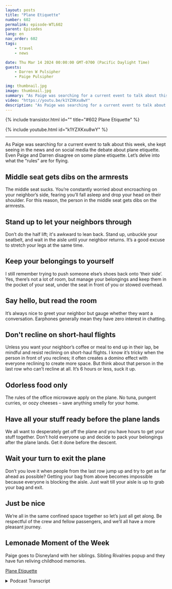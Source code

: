 ```yaml
---
layout: posts
title: "Plane Etiquette"
number: 602
permalink: episode-WTL602
parent: Episodes
lang: en
nav_order: 602
tags:
    - travel
    - news

date: Thu Mar 14 2024 00:00:00 GMT-0700 (Pacific Daylight Time)
guests:
    - Darren W Pulsipher
    - Paige Pulsipher

img: thumbnail.jpg
image: thumbnail.jpg
summary: "As Paige was searching for a current event to talk about this week, she kept seeing in the news and on social media the debate about plane etiquette. Even Paige and Darren disagree on some plane etiquette. Let’s delve into what the “rules” are for flying. "
video: "https://youtu.be/k1YZXKxu8wY"
description: "As Paige was searching for a current event to talk about this week, she kept seeing in the news and on social media the debate about plane etiquette. Even Paige and Darren disagree on some plane etiquette. Let’s delve into what the “rules” are for flying. "
---
```


<div>
{% include transistor.html id="" title="#602 Plane Etiquette" %}

{% include youtube.html id="k1YZXKxu8wY" %}
</div>

---

As Paige was searching for a current event to talk about this week, she kept seeing in the news and on social media the debate about plane etiquette. Even Paige and Darren disagree on some plane etiquette. Let’s delve into what the “rules” are for flying. 

## Middle seat gets dibs on the armrests

The middle seat sucks. You’re constantly worried about encroaching on your neighbor’s side, fearing you’ll fall asleep and drop your head on their shoulder. For this reason, the person in the middle seat gets dibs on the armrests.

## Stand up to let your neighbors through

Don’t do the half lift; it's awkward to lean back. Stand up, unbuckle your seatbelt, and wait in the aisle until your neighbor returns. It’s a good excuse to stretch your legs at the same time. 

## Keep your belongings to yourself

I still remember trying to push someone else’s shoes back onto ‘their side’. Yes, there’s not a lot of room, but manage your belongings and keep them in the pocket of your seat, under the seat in front of you or stowed overhead.

## Say hello, but read the room

It’s always nice to greet your neighbor but gauge whether they want a conversation. Earphones generally mean they have zero interest in chatting.

## Don't recline on short-haul flights

Unless you want your neighbor’s coffee or meal to end up in their lap, be mindful and resist reclining on short-haul flights. I know it’s tricky when the person in front of you reclines; it often creates a domino effect with everyone reclining to create more space. But think about that person in the last row who can’t recline at all. It’s 6 hours or less, suck it up.

## Odorless food only

The rules of the office microwave apply on the plane. No tuna, pungent curries, or oozy cheeses – save anything smelly for your home.

## Have all your stuff ready before the plane lands

We all want to desperately get off the plane and you have hours to get your stuff together. Don’t hold everyone up and decide to pack your belongings after the plane lands. Get it done before the descent.

## Wait your turn to exit the plane

Don’t you love it when people from the last row jump up and try to get as far ahead as possible? Getting your bag from above becomes impossible because everyone is blocking the aisle. Just wait till your aisle is up to grab your bag and exit.

## Just be nice

We’re all in the same confined space together so let’s just all get along. Be respectful of the crew and fellow passengers, and we’ll all have a more pleasant journey.

## Lemonade Moment of the Week

Paige goes to Disneyland with her siblings. Sibling Rivalries popup and they have fun reliving childhood memories.

[Plane Etiquette](https://www.delicious.com.au/travel/travel-news/gallery/10-plane-etiquette-rules-everyone-should-know-before-boarding/uhpb48u4?page=10)







<details>
<summary> Podcast Transcript </summary>

<p>﻿1</p>
<p>Hello, this is.</p>
<p>Darren and this is. Page.</p>
<p>And this is where Lemonadewhere we talk about what happenswhen life through you lemons.</p>
<p>You make some lemonade.</p>
<p>Meaning some weeks it's lemons.</p>
<p>Yes, some weeks it's just lemons.</p>
<p>Yeah.</p>
<p>On today's episode.</p>
<p>We are going to talk about playingeveryday.</p>
<p>I need this.</p>
<p>Okay, so this is aproposbecause I'm actually traveling this weekand we're still recording podcasts.</p>
<p>This is our first timerecording away from each other.</p>
<p>This is going to be weird.</p>
<p>This is very weird.</p>
<p>This is.</p>
<p>Yeah, You're not in the same room with me.</p>
<p>No, I. What happened before?</p>
<p>So but we are going to talk about planeetiquette.</p>
<p>And you found an interesting article.</p>
<p>I don't necessarily agreewith everything on there.</p>
<p>I know you don't.</p>
<p>That's why I said.</p>
<p>At the beginning of my little outlinethat I sent you.</p>
<p>It says, Darren and Paigemight disagree on planeetiquette, and Darrenwill definitely agreewith some of the things on this listthat from the article I found this.</p>
<p>So let me tell youwhy I came up with this.</p>
<p>Yeah, Why?</p>
<p>Yeah, why did youwhy did you do this week?</p>
<p>So we decided thattoday we would talk aboutlike acurrentevent or, you know, something in the news.</p>
<p>And I was strugglingwith coming up with somethingand I was looking on Instagramand there's so many Instagramreels and things like thatthat talk about the plane.</p>
<p>And, you know,this person was so rude sitting next to meand this person did thisand this person that.</p>
<p>And there's so many,you know, flight attendants out therethat will put on their Instagramfeed, like, this is the thing.</p>
<p>These are the thingsyou should be doing on the planeand these arethe things you should not be doing.</p>
<p>So all the flight attendants agree.</p>
<p>I don't know about all of them. No.</p>
<p>But the articles that you found,they are all pretty much in agreement.</p>
<p>Yeah. Really? So interesting.</p>
<p>Yeah.</p>
<p>So, I mean, we travel a fair amount.</p>
<p>You travel even more than I do.</p>
<p>So we are on a lot of planes.</p>
<p>And, you know.</p>
<p>I have to tell you one thingbefore we get started.</p>
<p>I really enjoy traveling during COVID.</p>
<p>Well, I know you did.</p>
<p>Not as many people.you did?</p>
<p>I did.</p>
<p>No, I did,because there weren't as many people.</p>
<p>Everyone was on their best behavior.</p>
<p>Everyone wore masks on the airplane.</p>
<p>And people that didn't that were rudegot kicked off.</p>
<p>So rude people, Don.</p>
<p>I thought you were going to sayyou did not like traveling during COVIDbecause there was a lot of familiesduring COVID, the travel,not as many business travelers,because you like the business travelers,because they're likethey know what they're doing.</p>
<p>They're like, Let's go, let's go.</p>
<p>Yeah, I do.</p>
<p>But that's getting on to the plane.</p>
<p>Yeah, right. Like going through security.</p>
<p>It drives me crazy when people go,</p>
<p>I have to take my shoes off.</p>
<p>What was that, a rule?</p>
<p>Well, that's 20 years.</p>
<p>It does drive you crazy.</p>
<p>How many times there and.</p>
<p>And people are like,wait, I have to take out my laptopout of the bagor I can't have my bottle of water.</p>
<p>I yeah, it drives you crazy.</p>
<p>You're like, seriously.</p>
<p>We're not talking about that today.</p>
<p>We're talking on the plane.</p>
<p>That could be a whole other episode.</p>
<p>Absolutely. Absolutely.</p>
<p>Getting through the airport with Darin.</p>
<p>You know what, honey?</p>
<p>We will take some video.</p>
<p>This is just for our paidcustomers are paid listeners alerts.</p>
<p>Hey, listeners, you can check out Darinwalking through the airportvideos I know personallyit's fascinating stuffwatching you walk through the airport.</p>
<p>He's very fast.</p>
<p>The kids are always like, why are wewalking so fast through the airports?too. Okay, so plane etiquette.</p>
<p>Let's talk about where on the plane.</p>
<p>We finally made it on the plane.</p>
<p>Yeah.</p>
<p>And all right.</p>
<p>So what sorts of things did you learn?</p>
<p>Okay, so it says thatand I think this is very controversialand we'll see how you feel about thismiddle seat.</p>
<p>Middle seat gets dibs on the armrest.</p>
<p>What do you. Think.</p>
<p>When I'm traveling with you? Absolutely.</p>
<p>So I think that's fair because thethe person up against the window,they have one all to themselves.</p>
<p>I think the person in the middlefeels a little scrunched anyway,because the person on the aisle,they can lean out in the aisleuntil the cart comes by, knocksthem, wakes them up or whatever.</p>
<p>Yeah.</p>
<p>So now I agree with that. Okay.</p>
<p>So yeah, I mean,</p>
<p>I think I agree with that for sure.</p>
<p>Right?</p>
<p>Like each person on the left and right,they already they have oneand the person is already squeezedin between.</p>
<p>So. Yeah, you know.</p>
<p>I agree with that.</p>
<p>I agree with that. Okay.</p>
<p>So we agree on that one.</p>
<p>We agree on that onemiddle seat gets your rest.</p>
<p>Okay.</p>
<p>What is there to see?</p>
<p>What if it's a three for three?</p>
<p>You have two middle seats.</p>
<p>Who gets the armrest?</p>
<p>I don't know.</p>
<p>Yeah, that's a hard one.</p>
<p>Maybe someone has to go forward.</p>
<p>Someone goes back.</p>
<p>There you go.</p>
<p>Problem.</p>
<p>So, see, we're solving world problemstoday.</p>
<p>We are?so you're saying if there's four.</p>
<p>If there's four in the movie. Yeah.</p>
<p>You know, like on the big airplanesthat we take overseas or whatever, or.</p>
<p>You know, there's two middle seats.</p>
<p>There's two middle seats.</p>
<p>Well, I guess you got to work it outwith your neighbor.</p>
<p>You got to work it out. Move. Right.</p>
<p>You okay?</p>
<p>The next round, the armrestfor half the flight.</p>
<p>There you go.</p>
<p>Split it. I like it. I like that.</p>
<p>Okay. Okay.</p>
<p>The next one to stand upto let your neighbors through.</p>
<p>Who you know, this was a no brainer.</p>
<p>Why wouldn't people do that?</p>
<p>I know.</p>
<p>Apparently it's a problemthat people just they, like lean back.</p>
<p>Do you?</p>
<p>I mean, they try and lean back or like,you know, put their legs against the seat.</p>
<p>Sorry, guys.</p>
<p>There's no room. Likeyou got to stand upunless you're in comfort.</p>
<p>Plus.</p>
<p>Well, no, even comfort.</p>
<p>Plus, it's hardunless you're in the exit row.</p>
<p>If you're in the end zone.</p>
<p>Yeah, you don't have to get up,but otherwise, you need to stand up.</p>
<p>Right?</p>
<p>If you're in the if you're at the window,the two people to your rightneed to stand up and let you out.</p>
<p>Yeah. No, no, I.</p>
<p>I agree with you. There.</p>
<p>I, we have had some funny things happenthat way sometimes.</p>
<p>If I'm sitting in the middleand you're up against theyou'reup against the, the window or something,you won't, you won't let me get up,you'll just crawl over the top of mebecause you think it's funny.</p>
<p>I do think it's funny.</p>
<p>And then when I come back,</p>
<p>I always go, Excuse me, sir.</p>
<p>Excuse me, sir. And I sit on your lap.</p>
<p>Yeah, that's pretty funny.</p>
<p>People are like, my goodness.</p>
<p>What is it? Yeah.</p>
<p>I always like to cause a scenewhen I do that.</p>
<p>I'm like, Excuse me, sir.</p>
<p>And I'm like, sitting on your lapand rubbing up against you. A</p>
<p>Yeah, you should see everyone elseon the airplane.</p>
<p>All the guys are like,</p>
<p>Look at that lucky guy.how do you get that seat?</p>
<p>You know, I do have a story about that.</p>
<p>That happened once.</p>
<p>To me, it was very uncomfortable.</p>
<p>You know, this story right now.</p>
<p>So I was on a commuter jet,just a small one.</p>
<p>And so it was two seats on each side.</p>
<p>And I sat down in my seat,up against the window,and this lady sat down next to me and hertwo kids sat behind me that were tweens.</p>
<p>They were 10 to 13 years old or something.</p>
<p>She was smashed, totally smashed,drunk as drunk.</p>
<p>BE And I spent most of the flight with herhead in my lap.</p>
<p>She was out cold.</p>
<p>And I'm sitting therelooking at the flight attendant going,</p>
<p>Will you do something about this?</p>
<p>And she's like, What am I supposed to do?</p>
<p>And her kids tried to wake her upseveral times.</p>
<p>It was so it was it was uncomfortable.</p>
<p>Luckily,it was only an hour and a half flight.</p>
<p>So that is very uncomfortable.</p>
<p>In my area.</p>
<p>What do I do?</p>
<p>What do I do? So.</p>
<p>So you just let her stay in your lap?</p>
<p>I just tried to ignore her, you know?</p>
<p>I mean, she was out cold.</p>
<p>I felt bad for her kidsbecause obviously she's got a problem.</p>
<p>Something was goingon in her life, right? wow.</p>
<p>All right.</p>
<p>Next. Let's keep going.</p>
<p>Back.</p>
<p>Keep your belongings to yourself.</p>
<p>All right. What does this mean?</p>
<p>So it means likeyou don't make sure your stuff staysjust in front of you.</p>
<p>Like, don't let your shoes,because on some of the planes,there isn't a bar that is all.</p>
<p>Under the seat. Under the seat.</p>
<p>Under the seat.</p>
<p>You know how sometimes there's a barthat's like, okay, this is clearly mymy stuff and this is clearlysometimes the bar is not there.</p>
<p>And so it's saying, you know,keep your stuff under your seat.</p>
<p>Under your seat.</p>
<p>Don't let your shoesgo to the next person, likekeep your seat in for,you know, all your stuffshould be in your seat space,not in anyone else's.</p>
<p>Okay.</p>
<p>So even if even if the person I'm sittingnext to is not using the spaceunderneath their seat, that's not my spaceto sprawl my stuff out.</p>
<p>No way.</p>
<p>No way.okay.</p>
<p>No, I agree with that on that one.</p>
<p>That would make sense to me.</p>
<p>Okay, good.</p>
<p>Yeah,that's just common sense, right? Yeah.</p>
<p>Okay. It's this one.</p>
<p>Say hello, but read the room.</p>
<p>So it says it's always niceto greet your neighbor,but you need to gougewhether they want a conversation.</p>
<p>Ouch. How about gauge.</p>
<p>Gauge, gouge, Gouge.</p>
<p>We say gouge. That's funny.</p>
<p>But Alex, the person who stabbed.</p>
<p>Gouged their eyes outif they want to talk to. You.</p>
<p>Well, Well, you kind of feltthat way the other day because you said hito this lady when we were flying backfrom seeing the grandkids. Yup.</p>
<p>Hi to this one lady.</p>
<p>And she started talking.</p>
<p>And then you just went through I know.</p>
<p>I was like, Hi, how are you doing?</p>
<p>And I even, like I said, you know,do you live are you are youdo you live here or are you heading homemaking some nice, polite conversation?</p>
<p>And then she kept going and I'm like, no,</p>
<p>I have</p>
<p>I have a movie I'm going to watch now.</p>
<p>Like,this is my quiet airtime.</p>
<p>But well, sweetie, what if she neededsomeone to really talk to?</p>
<p>You know, you missed an opportunity.</p>
<p>Missed an opportunity? Yep.</p>
<p>So I don't know what you want me to saythat.</p>
<p>I don't know.</p>
<p>I This goes to the whole kindness thing,though, right?</p>
<p>I think I talk to peoplemore than you do on the air.gosh. I put I.</p>
<p>I put my headphones on thatcovered my ears so everyone can see them.</p>
<p>Yes. You don't know.</p>
<p>I close my eyes,which said, leave me alone.</p>
<p>You don't even say hello to the personsitting next to you.</p>
<p>You literally sit down,put your headphones on.</p>
<p>And I usually say hello and you know,how are you doing?</p>
<p>And maybe have a two minute conversationand then,you know, yeah,when she kept trying to talk, I,</p>
<p>I just gave her very short answers andthen, like, slowly put my headphones in.</p>
<p>Okay, sowhat you're saying is what I do is rude.</p>
<p>I need to be more friendly.</p>
<p>No, I do. I do.</p>
<p>I need them.</p>
<p>You know, I'm not saying that. It's.</p>
<p>What it's saying is you need to gauge,not gouge.</p>
<p>Don't gouge.</p>
<p>Someone sitting next to you.</p>
<p>But you need to gauge.</p>
<p>You need a gauge.</p>
<p>You need to read the room. Right?</p>
<p>You need to.</p>
<p>So if someone sits next to youand you're putting your headphones on,they need to realize thatyou don't want to have a conversation.</p>
<p>So it's saying, but you need.</p>
<p>I get that. Right.</p>
<p>So it's saying Judge, judgethe people sitting next to you.</p>
<p>And but it also says, Say hello,so be nice.</p>
<p>We all need to be nice.</p>
<p>Yeah, well that's that'sone of the things I know.</p>
<p>I'll do that tomorrow when I fly home.</p>
<p>Okay.</p>
<p>Okay. Do that.</p>
<p>So maybe just say.</p>
<p>Helloand then I'll put my headphones on and sayat least I'll be nice first.</p>
<p>I feel like if you at least sayhello, like, if they do need to ask youto get out or know.</p>
<p>I mean,if there's something that they need,they could at least they feel comfortable.</p>
<p>Like, okay, well he already, you know,if you don't say anything to each other,the whole flight, it's kind of awkward.</p>
<p>Like, do you really mean like, it's like.</p>
<p>It's like misspoken from Johnny</p>
<p>Shepard's daughter.</p>
<p>I love it.</p>
<p>You got to talk to people and be nice.</p>
<p>Yes, exactly.</p>
<p>That's your dad's motto?</p>
<p>That was his right.</p>
<p>He talked to everybody.</p>
<p>He talked to everybody.</p>
<p>He talked to everybody.</p>
<p>But yeah, this is just saying,make sure the person that you're talkingto wants to be talked to.</p>
<p>Yeah, right.</p>
<p>Well, some people,they have a plan on the airplane, right?</p>
<p>They're going to listen to a book.</p>
<p>They're going to watch a movie.</p>
<p>Like they're like, Ooh, this is exciting.</p>
<p>It's very quiet.</p>
<p>So just just, you know. Okay.</p>
<p>You've called meto repentance on that one.</p>
<p>I need to be a little bit more kind,not just walk in and go,</p>
<p>I don't want to talk to anyonebut say hello, right?</p>
<p>Yeah. Okay. Yeah.</p>
<p>All right. I'll work on that.</p>
<p>I'll see if I can dothat without you there. Okay.</p>
<p>All right.</p>
<p>So the next one don't recline on shorthaul flights.</p>
<p>I disagree completely.</p>
<p>I know that you disagree with this.</p>
<p>So tell me why you disagree with this.</p>
<p>Because I'm tired and I want to</p>
<p>I want to relax.</p>
<p>I see back.</p>
<p>If I don't, then I get a sore neckfrom falling asleep like, you know.</p>
<p>Head.</p>
<p>So you don't care if the personin front of you puts their seat back? No.</p>
<p>You don't care at all.</p>
<p>And I know that about you.</p>
<p>You don't. You don't.</p>
<p>It doesn't bother you at all? No.</p>
<p>Well, I would say that most.</p>
<p>I thought if I bought a seat thatreclines on purpose, I paid for that seat.</p>
<p>That reclinesbecause not all of them recline the same,right?</p>
<p>So, so I would sayfrom most of the research that I did,most people disagree with you.</p>
<p>They feel likethey said any flights under 5 hours,which it's funnythat they came up with that number.</p>
<p>Who came up with that number?</p>
<p>I have no idea.</p>
<p>But it said most flights under 5 hours.</p>
<p>You should not.</p>
<p>Unless like there's a littlelike they said,you need to look I this is what I do.</p>
<p>You know this about me.</p>
<p>I look and see who's sitting behind me.</p>
<p>If it's a little tiny person,then I don't feel bad about recline.</p>
<p>If it's a tall guy like you.</p>
<p>If I saw you sitting behind me,</p>
<p>I wouldn't recline because I'm like,that'll be a little uncomfortablefor him if I reclineit. Itreally isn't because it doesn't reclinethat far in the front moves forwardwhen you recline.</p>
<p>It actually gives me more legroomwhen you retire.</p>
<p>So I totally disagree.</p>
<p>I think the research is bogus on this one.</p>
<p>Sorry,</p>
<p>I'm going to keep doing what I'm doing.</p>
<p>That's basically what I'm saying.</p>
<p>But I do.</p>
<p>I always look to see who'ssitting behind me before I recline.</p>
<p>You're such a nice person.</p>
<p>I just I don't want to I would feel badif if someone didn't want me to recline.</p>
<p>But it'sthis is a hot topic like people do not</p>
<p>I mean, there's people that like,they reclined and I asked them not to.</p>
<p>And so I shook their seatand I hit their seat seat.</p>
<p>That's me.</p>
<p>That right there is called assault.</p>
<p>That's mean.</p>
<p>That's just being.</p>
<p>Called being mean.</p>
<p>Putting my seat back is not being me.</p>
<p>Puttingmy seat back is saying I'm exhausted.</p>
<p>I've had a long day.</p>
<p>I need to I need to relax the best</p>
<p>I can on this on this airplane.</p>
<p>The other one's like,you're encroaching in my space.</p>
<p>This is guess what?</p>
<p>You didn't buy that space.</p>
<p>You should have bought a different seat.</p>
<p>What do you say?</p>
<p>What you really feel, Honey.</p>
<p>I will.</p>
<p>You know, I'm going to findanother article that agrees with me,and I'm going to post that in ourin our concern.</p>
<p>Okay, Fair enough. Fair enough.</p>
<p>All right, let's move on.</p>
<p>I'll get upset with this one. Similarly.</p>
<p>But it did say thatif the flight is longer than 5 hours,then you do have the option of reclining.</p>
<p>You have the option recliningbecause there's a recline buttonon your armrest.</p>
<p>I'm serious.</p>
<p>You're so. Funny.</p>
<p>But I see what you're saying.</p>
<p>You're sayingif somebody reclines in front of you,you're not upset because the chairactually kind of slides the bottom of it.</p>
<p>Yeah, slides forward a bit.</p>
<p>And I'm not on all the planes, though.</p>
<p>Some almost all of them are really.</p>
<p>That's because I thought maybe on somejust the seat back went back.</p>
<p>Even if that happens,your knees aren't in their backdirectly It's down low enough.</p>
<p>It doesn't. Yeah.</p>
<p>Now if you're the type of personwho likes to put your feeton the back of my seat, that's a problem.</p>
<p>You know what I mean?</p>
<p>Because people have done that right?</p>
<p>Where they're kicking the seator little kids kicking the seat.</p>
<p>I mean, it's a little kid.</p>
<p>I just say, hey, you know, to the parents,</p>
<p>I'm trying to sleep.</p>
<p>I can't sleep with your kidkicking me every 5 seconds.</p>
<p>Right.</p>
<p>But I think that's fair. Yeah. Okay.</p>
<p>All right. Let's move on. The next one.</p>
<p>This one is funny.</p>
<p>I think it's funny because we just.</p>
<p>We just experience. That. yes, we did.</p>
<p>So the next one is odorless food only</p>
<p>Now, we were just on a planelast weekend and we're sitting there.</p>
<p>It was it was so strong.</p>
<p>We were getting all settled in.</p>
<p>And also we both look at each otherand go, it was fish.</p>
<p>Someone had fish on the plane.</p>
<p>It was horrible, likeit was bad.</p>
<p>I'm like, You cannot have fish on a plane.</p>
<p>Like you're in this skinny little tubeand your food or, you know,your food odor is going nowhereexcept for, it was.</p>
<p>And I, I was looking around to see</p>
<p>I couldn't see even who was doing it, butit was bad.</p>
<p>Yeah, it was, it was it was pretty bad.</p>
<p>Well, it's not just fish.</p>
<p>What are the other ones on the category?</p>
<p>I think this is funny.</p>
<p>No tuna, no pungent curries.</p>
<p>We could not fly to Indiabecause all the food was Well.</p>
<p>Even the food they serve isis called curry.</p>
<p>Yeah. So.</p>
<p>But you cheeses what's in oozy cheese.</p>
<p>I don't know.</p>
<p>What does oozy cheese really smell.</p>
<p>I don't understand that one.</p>
<p>I think they mean like strong cheeses.</p>
<p>Like a like a blue cheese is pretty strongor some of the other out the other ones.</p>
<p>So yeah. Cheese odorless food.great.</p>
<p>Now I can only</p>
<p>I can't leave like your backand I can only tasteless, odorless food.</p>
<p>That's right.</p>
<p>Tasteless odor of food.</p>
<p>That's so funny.</p>
<p>Yeah. So, I don't know.</p>
<p>I actually kind of agree with that one.</p>
<p>Yeah.</p>
<p>It was. It was pretty strong.</p>
<p>Like I was literally sitting thereholding my nose whenwhen whoever got their fish out,</p>
<p>I was like, my goodness.so this is another one about odors.</p>
<p>Then our trip back from</p>
<p>Istanbul, from Turkey,you sat next to and showered in months.</p>
<p>That was probably the worst plane ride</p>
<p>I've ever taken.</p>
<p>Luckily, I took a sleeping pill.</p>
<p>Yeah.</p>
<p>So I was. Out super sick after I did.</p>
<p>But you know what?</p>
<p>That might have been worth it.</p>
<p>The guy sitting next to mehad the worst B.O.</p>
<p>I've ever seen.</p>
<p>Like I was in the middle,and you were on the in the aisle,and you could smell him. Like,it wasn't like.let me switch with you, honey.</p>
<p>You did offer to switch with me.</p>
<p>Yeah, but it is about halfwaythrough or partway through the flight.</p>
<p>He put his arms up over his head.</p>
<p>Yep, that's it. You go to sleep like.my God.</p>
<p>It was so just like, it was so disgusting.</p>
<p>And I was. I was actually getting mad.</p>
<p>Like, I was just like, you've like,how can you not smell yourself?</p>
<p>Like, in the.</p>
<p>Though the stewardess even told me,she's like, I'm so sorry.</p>
<p>Do you remember that?</p>
<p>He was.</p>
<p>Wrote. To me and she goes, I'm so sorry.</p>
<p>And I'm like, So I put a mask on, right?</p>
<p>I remember. I put youdid you put a mask on?</p>
<p>I put a facemask on which and I put and I had</p>
<p>I had some chapstickthat was like menthol items.</p>
<p>So I rubbed that under my noseand in the maskso that maybe I could just smellthe menthol item.</p>
<p>But yes.</p>
<p>So everyone, this is for everyonelistening to this podcast.</p>
<p>Or whatever before you get on a not only.</p>
<p>Shower, put on some deodorant, maybeleave the perfume off because sometimesstrong perfume that's even worse.</p>
<p>Just as badas the odor is just as bad as B.O.. Butthink of others, right?</p>
<p>That's what this is.</p>
<p>Think of others that are sitting next.</p>
<p>You take a showerand put on some deodorant.</p>
<p>I'm begging you.</p>
<p>I'm literally begging you all.</p>
<p>Okay.</p>
<p>All right, then. Let's go to the next one.</p>
<p>All right.</p>
<p>Now, we've been in the planefor a long time,and you're surprisedthat the plane landedand you have to get off.</p>
<p>This kind of happened on our last planes.</p>
<p>You remember that?</p>
<p>Like we landed? Yeah.</p>
<p>Nobody stood up.</p>
<p>Which I'm like, okay, is this a new thing?</p>
<p>Like, people are waitinguntil like a couple rows.</p>
<p>But it was weird.</p>
<p>It was.</p>
<p>It's like,all right, there's people on the flightthat want to get off or have to catch aa connection or something like that.</p>
<p>And you're just sitting there going, Well,</p>
<p>I got to get all my stuff together.</p>
<p>And so this is get all your stuff togetherbefore the plane lands. Yes.</p>
<p>This says we want you.</p>
<p>We all want to get off the plane,get your stuff together.</p>
<p>It says, don't hold everyone else upbecause you haven't packedyour belongings.</p>
<p>And the thing is, is it's one thing to go,you know what?</p>
<p>I'm going to take my time.</p>
<p>And butthen people,they stand up and get in the aislewhile they're packing everything up.</p>
<p>That's rude.</p>
<p>If you want to stay in your seat and packeverything up, no problem.</p>
<p>Like if you want to wait.</p>
<p>You're not blocking someone else.</p>
<p>Right? Exactly.</p>
<p>As long as you'renot blocking someone else.</p>
<p>If you want to sit thereand take your time.</p>
<p>But for I mean,this last plane was so weird.</p>
<p>It was likehalf the plane did that. It was like,we're here when it's my royal.</p>
<p>It was so weird.</p>
<p>And people would stand up in the aisleand then they'reputting stuff in their backpackand I'm like, What is going on?</p>
<p>You should say something.</p>
<p>I remember this,but not as vividly as you do.</p>
<p>Maybe you were in, you know, what?</p>
<p>Do you know why.</p>
<p>I Because I could see it all.</p>
<p>You were standing in the aislewhere I was still sitting in the hallway.</p>
<p>You could see.</p>
<p>So I could see that nobody was,like, moving or doing anything.</p>
<p>I was like. What's what's going on?</p>
<p>And then I would see someoneand I'd be like, Well,maybe they're staying on the plane,or maybe they want to get off last.</p>
<p>But then it would get to themand then they would stand up in the aisle.</p>
<p>Then they would start packing their bag.</p>
<p>And I'm like, What?</p>
<p>What's happening right now?</p>
<p>It was very weird.</p>
<p>So now we have a funny storyabout this ourselves.</p>
<p>We do?yeah. So it's our foreignness.</p>
<p>Sometimes in some older airportsor airports that are growingreally fast, they don't pull the airplaneup to a terminal.</p>
<p>It's out on the tarmacand they'll catch a bus.</p>
<p>And Paige and</p>
<p>I were flying back from somewhere.</p>
<p>I can't remember. I can't remember.</p>
<p>We were exhausted because we had beenwe've been in a flightthe night before and all that.</p>
<p>And and we caught this flightto go somewhere.</p>
<p>So the plane lands.</p>
<p>We fell asleep and didn't wake upthe whole the whole aircraft had alreadydisembarked.</p>
<p>Everyone was off the plane waitingon the bus, and they were waiting for us.</p>
<p>And we didn't know this. We were calm.</p>
<p>The flight attendants didn't wake us uplike that was kind of crazy.</p>
<p>And then all of a sudden I woke up and sawno one else was on the airplane.</p>
<p>I thought I was in the Twilight Zonemovie or something.</p>
<p>So then I said,all right, let's get our stuff offand we'll walk off the plane.</p>
<p>And we were taking our time, getting off.</p>
<p>And then because we're like.</p>
<p>We're like,we're the last people on the plane.</p>
<p>Like,we might as well take our time, right?</p>
<p>We had no ideathere was a bus sitting outside the planewaiting to take us to the terminal.</p>
<p>We had no idea.</p>
<p>No idea.</p>
<p>There were so many people on that bus.</p>
<p>We're like, we we step.</p>
<p>Off the plane and we're like.</p>
<p>And then we and, my gosh, everyone onthe plane is just staring at us.</p>
<p>And we're like, my goodness.</p>
<p>So we've been guilty of this ourselves.</p>
<p>Yeah, yeah.</p>
<p>I still can't believe.</p>
<p>I wonder if the flight attendantsdidn't know that we were still back there.</p>
<p>Like, I wonder if they were like,at the front of the planedoing their thing,starting clean up like us.</p>
<p>Why would they not wake us up?</p>
<p>I wonder if they thought the plane.</p>
<p>But they waited for us,so they obviously counted people.</p>
<p>Yeah. So, so weird. Yeah, it was weird.</p>
<p>All right, so we're guilty of thatone hour a little bit ourselves.</p>
<p>So, yes, we are.</p>
<p>So once again, it can be frustrating.</p>
<p>And as a general rule,you should be ready to get off the plane,but be patient with those that.</p>
<p>Well, what about helpingsomeone get their luggage downout of the overhead bin to help them out?</p>
<p>Is that considered rude?</p>
<p>I'll just grab this for youand set it down for you,because that will speed things up.</p>
<p>You think people would be mad if I did notknow?</p>
<p>I mean, I actually I don't know,but I think it's awesometo offer to say,</p>
<p>Do you want me to grab your bag for you?</p>
<p>And they can say yes or no.right. That's called go.</p>
<p>Okay, That is being nice.</p>
<p>Okay.</p>
<p>Now this one, this one is weird to waityour turn to exit the plane.</p>
<p>We've seen a lot of this lately.</p>
<p>Like this used to not be a thing at all.</p>
<p>This used to not be a thing.</p>
<p>Everybody went off row by row,unless, like, sometimes they wouldsay, Hey, everyone, stay seated.</p>
<p>And yes, if youif you don't have a connection,stay seated so people can get offbecause we're running late.</p>
<p>But that's veryfew times that happens. Butnormally, right row by row you go.</p>
<p>We have been on some flightswhere people likethey're like running upand they're like pushing past us.</p>
<p>And I'm like,are you late?</p>
<p>I mean. Just, you know, we've had.</p>
<p>Maybe I mean, all you do is say so,but yeah, because it saysyou are supposed to wait right row by row,you get off, don't push ahead.</p>
<p>And if you need to,then you need to say somethingand say, I'm, you know, and we havewe have done that. Yes, we have.</p>
<p>Yeah, we.</p>
<p>Have said our flight isis boarding in 20 minutes.</p>
<p>In fact, one of our flights recently,we said our flight is boarding in</p>
<p>And people were very kindand we're like, you guys go, you guys go.</p>
<p>So I like</p>
<p>I think what you mentioned here iscommunication is going to be key, talkingto people up front in the beginning,especially the flight attendantsand saying, hey, how are you?</p>
<p>Are you having a good day?</p>
<p>Whatever,and the people next to you and around you.</p>
<p>So if there is something that you need,you've already established</p>
<p>I'm somewhat of a decent personbecause I said hello.</p>
<p>Yeah, right.</p>
<p>You know, I'm I'm a I'ma human being like you are.</p>
<p>And maybe I'mmaybe I need a little help with something.</p>
<p>When we land, right? Yeah. So.</p>
<p>But what do you do with peoplethat just, like,they don't think that they have to wait?</p>
<p>They're just going to push past you.</p>
<p>What do you do?</p>
<p>I don't know. What do you do?</p>
<p>Just let it go. You let it go.</p>
<p>You let it go.</p>
<p>Otherwise, whenever you're in a hurry,otherwise you're just wasting youryour energy. Yep.</p>
<p>Just let it. Go.</p>
<p>That's having a bad day.</p>
<p>Or maybe you're just a jerk.</p>
<p>Who knows?</p>
<p>Yep. Yep.</p>
<p>Just let it go. Let it, let it go.</p>
<p>Okay. And the last one.</p>
<p>Just be nice,right? Just be nice.</p>
<p>You know, there's onethat wasn't on here that I was expectingbecause I've heard thisfrom Flight attendants.</p>
<p>Some of some of our friends are flightattendants.</p>
<p>Yeah.</p>
<p>Wear your shoeswhen you're walking out.</p>
<p>When you're walking,especially to the bathroom.bathrooms are nasty.</p>
<p>Why wouldn't you wear your shoes?</p>
<p>It's disgusting, not your home.</p>
<p>Put your shoes onwhen you walk down the aisles.</p>
<p>Yeah. Yeah.</p>
<p>It will vacuum the whole airplane.</p>
<p>They don't.</p>
<p>They don't vacuum the whole airplane.</p>
<p>Every night I was on a flight.</p>
<p>I was by myself. You weren't with me.</p>
<p>And the guy next, like,not sitting in my row,but across from me, across the aisle.</p>
<p>And we were in the very first row.</p>
<p>We were in one, you know, I was inlike one A and he was in, you know, one.</p>
<p>We hadthe, like, bulkhead right in front of us.</p>
<p>Right?</p>
<p>He had his bare feet up on the wallthe entire time.</p>
<p>That's gross.</p>
<p>That's that's not cool.</p>
<p>That's gross.</p>
<p>Like the entire time he hadhis bare feet up on the wall.</p>
<p>And I'm like, that's disgusting.</p>
<p>Put your bare feet down.</p>
<p>And and the one thing it was not on hereeither.</p>
<p>It's just like people that put their feet,you know, I mean, like theythey put it through.</p>
<p>They put it on your armrest.the person behind you.</p>
<p>Yeah. No, that's not.</p>
<p>Yeah.</p>
<p>You shouldn't be touching the thingsin front of you with your feet.</p>
<p>No, that's. That's gross.</p>
<p>That's really.</p>
<p>That's rudeand that's gross. People, come on.</p>
<p>Or have you seen theyou've seen the, like, reels of the peoplewith a really long hair,and they put the hair,they drape it on the.</p>
<p>Seat behind them. What the heck, people?</p>
<p>What in the world why would you do that?</p>
<p>I think the key thing around thiswhole thing is what you said just be nice,considerate of other peopleand you'll figure it out.</p>
<p>Yes, be can be self aware.</p>
<p>But the problem is, is there'sa lot of people that are not self-aware.</p>
<p>Or maybe they're self self-aware, andit's like, no one can tell me what to do.</p>
<p>Right?</p>
<p>So the only thing you can do inthis situation is be nice and say, Hey,would you mind not letting your long hairhang over my seat so I get.</p>
<p>Food.</p>
<p>So I can't see the movie.</p>
<p>You can start braiding their hair,but you guys back.</p>
<p>I thought you wanted your hair.</p>
<p>Start writing that.</p>
<p>Brush.</p>
<p>Yeah.</p>
<p>All right.</p>
<p>Our eliminated member the week.</p>
<p>What you got, sweetie?</p>
<p>Well,</p>
<p>I just had a siblings trip with my family,so the four siblings got togetherwith my mom,and we went to Disneylandbecause that's one of her favorite places.</p>
<p>And the hard part about it ismy mom has a really hard timestanding or walking herback, hurts her so badly.</p>
<p>She has a lot of pain in her backso she can't walk or stand for very long.</p>
<p>But she didn'twant to be pushed in a wheelchair.</p>
<p>So we were really grateful that Disneylandhas those electric scooter.</p>
<p>Right. What are they called?</p>
<p>I guess they're called scooters. Yeah.</p>
<p>Electric scooter. Yeah.</p>
<p>Not that you can rent them for the day.</p>
<p>And she drove all around, you know,so that was so great.</p>
<p>And so even though the lemons aremy mom has a bad backand she has a hard time walkingand standing because of the scooter,she was able to get aroundand she only ran into let's see,she ran into my sister's leg onceand then my aunt.</p>
<p>Or is that the lemon tree?</p>
<p>Obviously, that's the lemon part.</p>
<p>And she had yeah, my sister, I waswe were like, did you make mom mad?</p>
<p>Like, like.</p>
<p>Like you must have did somethingmake Mom mad?</p>
<p>And then yeah, my brother justhe did it to himself, though.</p>
<p>He, like, he had flip flops on and he likethat, wasn't it. I actually that wasn't.</p>
<p>I don't know when that was, but yeah, he,he wrecked one of his toenails.</p>
<p>But that's funny.</p>
<p>Yeah, Disneyland was fun.</p>
<p>We just went on a couple of ridesthat my mom likes and.</p>
<p>Just walking through the boats,going to Disneyland.</p>
<p>Wow. Yep. I don't.</p>
<p>It was fun.</p>
<p>And we just enjoyed their foodand people watched and went on a few.</p>
<p>Did you guys revert backto your childhood?</p>
<p>Did you complain that your feethurt to your mom and all that,all that stuff that kids do at Disneyland?</p>
<p>No, my feet didn't hurt.</p>
<p>I'm smarter now that I'm an adult.</p>
<p>I'm much smarter.</p>
<p>I work, I wear tennis shoes,and I just feel and like these girls,like, dress all cute and they've got,like, wedges on her heels.</p>
<p>I'm like, honey.sweetheart. Why? Just. Why?</p>
<p>No, no. Go get your tennis on.</p>
<p>If you like today's episode.</p>
<p>Give us five stars on iTunes, Spotify,</p>
<p>Google.</p>
<p>And head to Facebook and like us.</p>
<p>And check out our blogat Where's Eliminated Talk.</p>
<p>Where you can leavequestions and comments.</p>
<p>And but most of all.</p>
<p>Go out and make some lemonade.</p>
<p>You betcha, baby. Sweet.</p>

</details>
